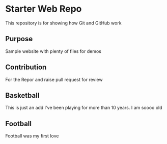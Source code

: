 # Starter Web Repo

This repository is for showing how Git and GitHub work

## Purpose

Sample website with plenty of files for demos

## Contribution
For the Repor and raise pull request for review

## Basketball
This is just an add
I've been playing for more than 10 years. I am soooo old

## Football
Football was my first love
